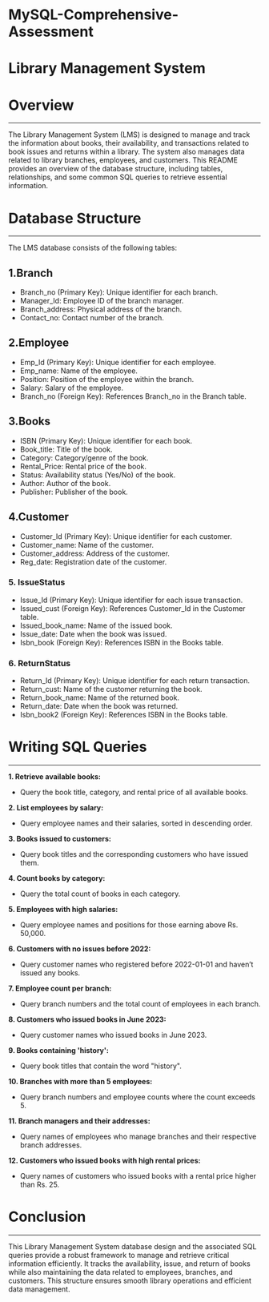 # MySQL-Comprehensive-Assessment #


# Library Management System #

# Overview ##
____
The Library Management System (LMS) is designed to manage and track the information about books, their availability, and transactions related to book issues and returns within a library. The system also manages data related to library branches, employees, and customers. This README provides an overview of the database structure, including tables, relationships, and some common SQL queries to retrieve essential information.

# Database Structure
___
The LMS database consists of the following tables:

## 1.Branch
*	Branch_no (Primary Key): Unique identifier for each branch.
*	Manager_Id: Employee ID of the branch manager.
*	Branch_address: Physical address of the branch.
*	Contact_no: Contact number of the branch.

## 2.Employee
*	Emp_Id (Primary Key): Unique identifier for each employee.
*	Emp_name: Name of the employee.
*	Position: Position of the employee within the branch.
*	Salary: Salary of the employee.
*	Branch_no (Foreign Key): References Branch_no in the Branch table.

## 3.Books
*	ISBN (Primary Key): Unique identifier for each book.
*	Book_title: Title of the book.
*	Category: Category/genre of the book.
*	Rental_Price: Rental price of the book.
*	Status: Availability status (Yes/No) of the book.
*	Author: Author of the book.
*	Publisher: Publisher of the book.

## 4.Customer
*	Customer_Id (Primary Key): Unique identifier for each customer.
*	Customer_name: Name of the customer.
*	Customer_address: Address of the customer.
*	Reg_date: Registration date of the customer.

### 5.	IssueStatus
*	Issue_Id (Primary Key): Unique identifier for each issue transaction.
*	Issued_cust (Foreign Key): References Customer_Id in the Customer table.
*	Issued_book_name: Name of the issued book.
*	Issue_date: Date when the book was issued.
*	Isbn_book (Foreign Key): References ISBN in the Books table.

### 6.	ReturnStatus
*	Return_Id (Primary Key): Unique identifier for each return transaction.
*	Return_cust: Name of the customer returning the book.
*	Return_book_name: Name of the returned book.
*	Return_date: Date when the book was returned.
*	Isbn_book2 (Foreign Key): References ISBN in the Books table.
	
# Writing SQL Queries
___
**1. Retrieve available books:**
*	Query the book title, category, and rental price of all available books.
		
**2. List employees by salary:**
*	Query employee names and their salaries, sorted in descending order.
	
**3. Books issued to customers:**
*	Query book titles and the corresponding customers who have issued them.
	
**4. Count books by category:**
*	Query the total count of books in each category.
	
**5. Employees with high salaries:**
*	Query employee names and positions for those earning above Rs. 50,000.
	
**6. Customers with no issues before 2022:**
*	Query customer names who registered before 2022-01-01 and haven’t issued any books.
	
**7. Employee count per branch:**
*	Query branch numbers and the total count of employees in each branch.
	
**8. Customers who issued books in June 2023:**
*	Query customer names who issued books in June 2023.
	
**9. Books containing 'history':**
*	Query book titles that contain the word "history".
	
**10. Branches with more than 5 employees:**
*	Query branch numbers and employee counts where the count exceeds 5.
	
**11. Branch managers and their addresses:**
*	Query names of employees who manage branches and their respective branch addresses.
	
**12. Customers who issued books with high rental prices:**
*	Query names of customers who issued books with a rental price higher than Rs. 25.

# Conclusion
___
This Library Management System database design and the associated SQL queries provide a robust framework to manage and retrieve critical information efficiently. It tracks the availability, issue, and return of books while also maintaining the data related to employees, branches, and customers. This structure ensures smooth library operations and efficient data management.
